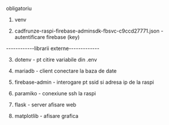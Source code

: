 obligatoriu
1. venv

2. cadfrunze-raspi-firebase-adminsdk-fbsvc-c9ccd27771.json - autentificare firebase (key)


------------librarii externe-------------

3. dotenv - pt citire variabile din .env

4. mariadb - client conectare la baza de date

5. firebase-admin - interogare pt ssid si adresa ip de la raspi

6. paramiko - conexiune ssh la raspi

7. flask - server afisare web

8. matplotlib - afisare grafica